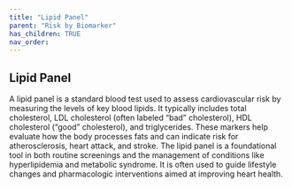 ```yaml
---
title: "Lipid Panel"
parent: "Risk by Biomarker"
has_children: TRUE
nav_order: 
---
```



## Lipid Panel


A lipid panel is a standard blood test used to assess cardiovascular risk by measuring the levels of key blood lipids. It typically includes total cholesterol, LDL cholesterol (often labeled “bad” cholesterol), HDL cholesterol (“good” cholesterol), and triglycerides. These markers help evaluate how the body processes fats and can indicate risk for atherosclerosis, heart attack, and stroke. The lipid panel is a foundational tool in both routine screenings and the management of conditions like hyperlipidemia and metabolic syndrome. It is often used to guide lifestyle changes and pharmacologic interventions aimed at improving heart health.


